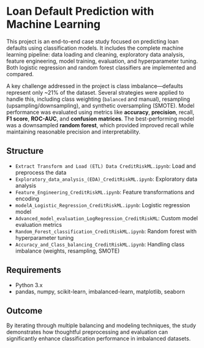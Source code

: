 # Loan Default Prediction with Machine Learning

This project is an end-to-end case study focused on predicting loan defaults using classification models. It includes the complete machine learning pipeline: data loading and cleaning, exploratory data analysis, feature engineering, model training, evaluation, and hyperparameter tuning. Both logistic regression and random forest classifiers are implemented and compared.

A key challenge addressed in the project is class imbalance—defaults represent only ~21% of the dataset. Several strategies were applied to handle this, including class weighting (`balanced` and manual), resampling (upsampling/downsampling), and synthetic oversampling (SMOTE). Model performance was evaluated using metrics like **accuracy**, **precision**, recall, **F1 score**, **ROC-AUC**, and **confusion matrices**. The best-performing model was a downsampled **random forest**, which provided improved recall while maintaining reasonable precision and interpretability.

## Structure
- `Extract Transform and Load (ETL) Data CreditRiskML.ipynb`: Load and preprocess the data
- `Exploratory_data_analysis_(EDA)_CreditRiskML.ipynb`: Exploratory data analysis
- `Feature_Engineering_CreditRiskML.ipynb`: Feature transformations and encoding
- `modelA_Logistic_Regression_CreditRiskML.ipynb`: Logistic regression model
- `Advanced_model_evaluation_LogRegression_CreditRiskML`: Custom model evaluation metrics
- `Random_Forest_classification_CreditRiskML.ipynb`: Random forest with hyperparameter tuning
- `Accuracy_and_Class_balancing_CreditRiskML.ipynb`: Handling class imbalance (weights, resampling, SMOTE)

## Requirements
- Python 3.x
- pandas, numpy, scikit-learn, imbalanced-learn, matplotlib, seaborn

## Outcome
By iterating through multiple balancing and modeling techniques, the study demonstrates how thoughtful preprocessing and evaluation can significantly enhance classification performance in imbalanced datasets.
